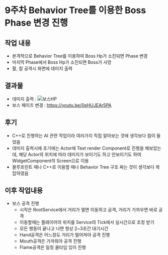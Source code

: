 # 9주차 Behavior Tree를 이용한 Boss Phase 변경 진행

## 작업 내용
+ 본격적으로 Behavior Tree를 이용하여 Boss Hp가 소진되면 Phase 변경
+ 마지막 Phase에서 Boss Hp가 소진되면 Boss가 사망
+ 활, 칼 공격시 화면에 데미지 출력

## 결과물
+ 데미지 출력 : ![보스HP](https://github.com/takndr/MonsterSlave/assets/126765215/76223155-87e8-414b-a915-12efdf7329e1)
+ 보스 페이즈 변경 : https://youtu.be/0eHUJEAr5PA

## 후기
+ C++로 진행하는 AI 관련 작업이라 여러가지 직접 알아보는 것에 생각보다 힘이 들었음
+ 데미지 출력시에 초기에는 Actor에 Text render Component로 진행을 해보았는데, 해당 Actor의 위치에 따라 데미지가 보이기도 하고 안보이기도 하여 WidgetComponent의 Screen으로 이용
+ 블루프린트 때나 C++로 이용할 때나 Behavior Tree 구조 짜는 것이 생각보다 복잡하였음
   
## 이후 작업내용
+ 보스 공격 진행
   + 시작은 RootService에서 거리가 멀면 이동하고 공격, 거리가 가까우면 바로 공격
   + 이동할때는 플레이어의 위치를 Service의 Tick에서 실시간으로 조정 받기
   + 모든 행동이 끝나고 나면 항상 2~3초간 대기시간
   + Hand공격은 어느정도 거리가 떨어져야 공격 진행
   + Mouth공격은 가까워야 공격 진행
   + Flame공격은 일정 쿨타임 있이 진행

  
